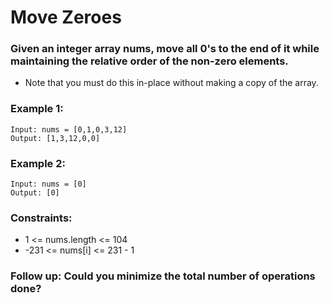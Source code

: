 # Move Zeroes

### Given an integer array nums, move all 0's to the end of it while maintaining the relative order of the non-zero elements.

- Note that you must do this in-place without making a copy of the array.

 

### Example 1:
```
Input: nums = [0,1,0,3,12]
Output: [1,3,12,0,0]
```


### Example 2:
```
Input: nums = [0]
Output: [0]
```

### Constraints:

- 1 <= nums.length <= 104
- -231 <= nums[i] <= 231 - 1
 

### Follow up: Could you minimize the total number of operations done?